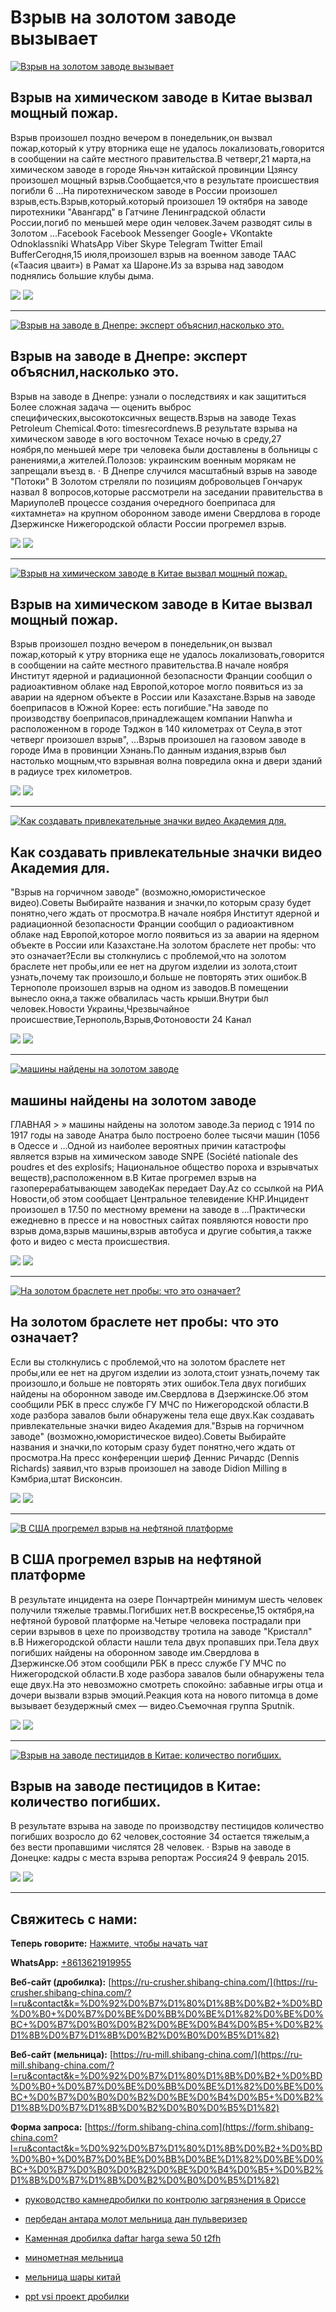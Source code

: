 # Взрыв на золотом заводе вызывает

<a href="https://swt.shibang-china.com/?l=ru&img&k=%D0%92%D0%B7%D1%80%D1%8B%D0%B2+%D0%BD%D0%B0+%D0%B7%D0%BE%D0%BB%D0%BE%D1%82%D0%BE%D0%BC+%D0%B7%D0%B0%D0%B2%D0%BE%D0%B4%D0%B5+%D0%B2%D1%8B%D0%B7%D1%8B%D0%B2%D0%B0%D0%B5%D1%82" target="_blank">![Взрыв на золотом заводе вызывает](http://static.shibang-china.com/all-800x300/228.jpg)</a>

## Взрыв на химическом заводе в Китае вызвал мощный пожар.
Взрыв произошел поздно вечером в понедельник,он вызвал пожар,который к утру вторника еще не удалось локализовать,говорится в сообщении на сайте местного правительства.В четверг,21 марта,на химическом заводе в городе Яньчэн китайской провинции Цзянсу произошел мощный взрыв.Сообщается,что в результате происшествия погибли 6 …На пиротехническом заводе в России произошел взрыв,есть.Взрыв,который.который произошел 19 октября на заводе пиротехники &quot;Авангард&quot; в Гатчине Ленинградской области России,погиб по меньшей мере один человек.Зачем разводят силы в Золотом …Facebook Facebook Messenger Google+ VKontakte Odnoklassniki WhatsApp Viber Skype Telegram Twitter Email BufferСегодня,15 июля,произошел взрыв на военном заводе ТААС (&#171;Таасия цваит&#187;) в Рамат ха Шароне.Из за взрыва над заводом поднялись большие клубы дыма.


<a href="https://whatsapp.shibangsoft.com/WhatsApp.php" target="_blank" title="WhatsApp">![](http://static.shibang-china.com/icon/whatsapp.png)</a> <a href="https://swt.shibang-china.com/?l=ru&icon&k=%D0%92%D0%B7%D1%80%D1%8B%D0%B2+%D0%BD%D0%B0+%D0%B7%D0%BE%D0%BB%D0%BE%D1%82%D0%BE%D0%BC+%D0%B7%D0%B0%D0%B2%D0%BE%D0%B4%D0%B5+%D0%B2%D1%8B%D0%B7%D1%8B%D0%B2%D0%B0%D0%B5%D1%82" target="_blank">![](http://static.shibang-china.com/icon/chat-ru.png)</a>

---

<a href="https://swt.shibang-china.com/?l=ru&img&k=%D0%92%D0%B7%D1%80%D1%8B%D0%B2+%D0%BD%D0%B0+%D0%B7%D0%BE%D0%BB%D0%BE%D1%82%D0%BE%D0%BC+%D0%B7%D0%B0%D0%B2%D0%BE%D0%B4%D0%B5+%D0%B2%D1%8B%D0%B7%D1%8B%D0%B2%D0%B0%D0%B5%D1%82" target="_blank">![Взрыв на заводе в Днепре: эксперт объяснил,насколько это.](http://static.shibang-china.com/all-800x300/1368.jpg)</a>

## Взрыв на заводе в Днепре: эксперт объяснил,насколько это.
Взрыв на заводе в Днепре: узнали о последствиях и как защититься Более сложная задача — оценить выброс специфических,высокотоксичных веществ.Взрыв на заводе Texas Petroleum Chemical.Фото: timesrecordnews.В результате взрыва на химическом заводе в юго восточном Техасе ночью в среду,27 ноября,по меньшей мере три человека были доставлены в больницы с ранениями,а жителей.Полозов: украинским военным морякам не запрещали въезд в.&nbsp;&#0183;&#32;В Днепре случился масштабный взрыв на заводе &quot;Потоки&quot; В Золотом стреляли по позициям добровольцев Гончарук назвал 8 вопросов,которые рассмотрели на заседании правительства в МариуполеВ процессе создания очередного боеприпаса для &#171;ихтамнета&#187; на крупном оборонном заводе имени Свердлова в городе Дзержинске Нижегородской области России прогремел взрыв.


<a href="https://whatsapp.shibangsoft.com/WhatsApp.php" target="_blank" title="WhatsApp">![](http://static.shibang-china.com/icon/whatsapp.png)</a> <a href="https://swt.shibang-china.com/?l=ru&icon&k=%D0%92%D0%B7%D1%80%D1%8B%D0%B2+%D0%BD%D0%B0+%D0%B7%D0%BE%D0%BB%D0%BE%D1%82%D0%BE%D0%BC+%D0%B7%D0%B0%D0%B2%D0%BE%D0%B4%D0%B5+%D0%B2%D1%8B%D0%B7%D1%8B%D0%B2%D0%B0%D0%B5%D1%82" target="_blank">![](http://static.shibang-china.com/icon/chat-ru.png)</a>

---

<a href="https://swt.shibang-china.com/?l=ru&img&k=%D0%92%D0%B7%D1%80%D1%8B%D0%B2+%D0%BD%D0%B0+%D0%B7%D0%BE%D0%BB%D0%BE%D1%82%D0%BE%D0%BC+%D0%B7%D0%B0%D0%B2%D0%BE%D0%B4%D0%B5+%D0%B2%D1%8B%D0%B7%D1%8B%D0%B2%D0%B0%D0%B5%D1%82" target="_blank">![Взрыв на химическом заводе в Китае вызвал мощный пожар.](http://static.shibang-china.com/all-800x300/711.jpg)</a>

## Взрыв на химическом заводе в Китае вызвал мощный пожар.
Взрыв произошел поздно вечером в понедельник,он вызвал пожар,который к утру вторника еще не удалось локализовать,говорится в сообщении на сайте местного правительства.В начале ноября Институт ядерной и радиационной безопасности Франции сообщил о радиоактивном облаке над Европой,которое могло появиться из за аварии на ядерном объекте в России или Казахстане.Взрыв на заводе боеприпасов в Южной Корее: есть погибшие.&quot;На заводе по производству боеприпасов,принадлежащем компании Hanwha и расположенном в городе Тэджон в 140 километрах от Сеула,в этот четверг произошел взрыв&quot;, …Взрыв произошел на газовом заводе в городе Има в провинции Хэнань.По данным издания,взрыв был настолько мощным,что взрывная волна повредила окна и двери зданий в радиусе трех километров.


<a href="https://whatsapp.shibangsoft.com/WhatsApp.php" target="_blank" title="WhatsApp">![](http://static.shibang-china.com/icon/whatsapp.png)</a> <a href="https://swt.shibang-china.com/?l=ru&icon&k=%D0%92%D0%B7%D1%80%D1%8B%D0%B2+%D0%BD%D0%B0+%D0%B7%D0%BE%D0%BB%D0%BE%D1%82%D0%BE%D0%BC+%D0%B7%D0%B0%D0%B2%D0%BE%D0%B4%D0%B5+%D0%B2%D1%8B%D0%B7%D1%8B%D0%B2%D0%B0%D0%B5%D1%82" target="_blank">![](http://static.shibang-china.com/icon/chat-ru.png)</a>

---

<a href="https://swt.shibang-china.com/?l=ru&img&k=%D0%92%D0%B7%D1%80%D1%8B%D0%B2+%D0%BD%D0%B0+%D0%B7%D0%BE%D0%BB%D0%BE%D1%82%D0%BE%D0%BC+%D0%B7%D0%B0%D0%B2%D0%BE%D0%B4%D0%B5+%D0%B2%D1%8B%D0%B7%D1%8B%D0%B2%D0%B0%D0%B5%D1%82" target="_blank">![Как создавать привлекательные значки видео Академия для.](http://static.shibang-china.com/all-800x300/1175.jpg)</a>

## Как создавать привлекательные значки видео Академия для.
&quot;Взрыв на горчичном заводе&quot; (возможно,юмористическое видео).Советы Выбирайте названия и значки,по которым сразу будет понятно,чего ждать от просмотра.В начале ноября Институт ядерной и радиационной безопасности Франции сообщил о радиоактивном облаке над Европой,которое могло появиться из за аварии на ядерном объекте в России или Казахстане.На золотом браслете нет пробы: что это означает?Если вы столкнулись с проблемой,что на золотом браслете нет пробы,или ее нет на другом изделии из золота,стоит узнать,почему так произошло,и больше не повторять этих ошибок.В Тернополе произошел взрыв на одном из заводов.В помещении вынесло окна,а также обвалилась часть крыши.Внутри был человек.Новости Украины,Чрезвычайное происшествие,Тернополь,Взрыв,Фотоновости 24 Канал


<a href="https://whatsapp.shibangsoft.com/WhatsApp.php" target="_blank" title="WhatsApp">![](http://static.shibang-china.com/icon/whatsapp.png)</a> <a href="https://swt.shibang-china.com/?l=ru&icon&k=%D0%92%D0%B7%D1%80%D1%8B%D0%B2+%D0%BD%D0%B0+%D0%B7%D0%BE%D0%BB%D0%BE%D1%82%D0%BE%D0%BC+%D0%B7%D0%B0%D0%B2%D0%BE%D0%B4%D0%B5+%D0%B2%D1%8B%D0%B7%D1%8B%D0%B2%D0%B0%D0%B5%D1%82" target="_blank">![](http://static.shibang-china.com/icon/chat-ru.png)</a>

---

<a href="https://swt.shibang-china.com/?l=ru&img&k=%D0%92%D0%B7%D1%80%D1%8B%D0%B2+%D0%BD%D0%B0+%D0%B7%D0%BE%D0%BB%D0%BE%D1%82%D0%BE%D0%BC+%D0%B7%D0%B0%D0%B2%D0%BE%D0%B4%D0%B5+%D0%B2%D1%8B%D0%B7%D1%8B%D0%B2%D0%B0%D0%B5%D1%82" target="_blank">![машины найдены на золотом заводе](http://static.shibang-china.com/all-800x300/1106.jpg)</a>

## машины найдены на золотом заводе
ГЛАВНАЯ &gt; &#187; машины найдены на золотом заводе.За период с 1914 по 1917 годы на заводе Анатра было построено более тысячи машин (1056 в Одессе и …Одной из наиболее вероятных причин катастрофы является взрыв на химическом заводе SNPE (Soci&#233;t&#233; nationale des poudres et des explosifs; Национальное общество пороха и взрывчатых веществ),расположенном в.В Китае прогремел взрыв на газоперерабатывающем заводеКак передает Day.Az со ссылкой на РИА Новости,об этом сообщает Центральное телевидение КНР.Инцидент произошел в 17.50 по местному времени на заводе в …Практически ежедневно в прессе и на новостных сайтах появляются новости про взрыв дома,взрыв машины,взрыв автобуса и другие события,а также фото и видео с места происшествия.


<a href="https://whatsapp.shibangsoft.com/WhatsApp.php" target="_blank" title="WhatsApp">![](http://static.shibang-china.com/icon/whatsapp.png)</a> <a href="https://swt.shibang-china.com/?l=ru&icon&k=%D0%92%D0%B7%D1%80%D1%8B%D0%B2+%D0%BD%D0%B0+%D0%B7%D0%BE%D0%BB%D0%BE%D1%82%D0%BE%D0%BC+%D0%B7%D0%B0%D0%B2%D0%BE%D0%B4%D0%B5+%D0%B2%D1%8B%D0%B7%D1%8B%D0%B2%D0%B0%D0%B5%D1%82" target="_blank">![](http://static.shibang-china.com/icon/chat-ru.png)</a>

---

<a href="https://swt.shibang-china.com/?l=ru&img&k=%D0%92%D0%B7%D1%80%D1%8B%D0%B2+%D0%BD%D0%B0+%D0%B7%D0%BE%D0%BB%D0%BE%D1%82%D0%BE%D0%BC+%D0%B7%D0%B0%D0%B2%D0%BE%D0%B4%D0%B5+%D0%B2%D1%8B%D0%B7%D1%8B%D0%B2%D0%B0%D0%B5%D1%82" target="_blank">![На золотом браслете нет пробы: что это означает?](http://static.shibang-china.com/all-800x300/929.jpg)</a>

## На золотом браслете нет пробы: что это означает?
Если вы столкнулись с проблемой,что на золотом браслете нет пробы,или ее нет на другом изделии из золота,стоит узнать,почему так произошло,и больше не повторять этих ошибок.Тела двух погибших найдены на оборонном заводе им.Свердлова в Дзержинске.Об этом сообщили РБК в пресс службе ГУ МЧС по Нижегородской области.В ходе разбора завалов были обнаружены тела еще двух.Как создавать привлекательные значки видео Академия для.&quot;Взрыв на горчичном заводе&quot; (возможно,юмористическое видео).Советы Выбирайте названия и значки,по которым сразу будет понятно,чего ждать от просмотра.На пресс конференции шериф Деннис Ричардс (Dennis Richards) заявил,что взрыв произошел на заводе Didion Milling в Кэмбриа,штат Висконсин.


<a href="https://whatsapp.shibangsoft.com/WhatsApp.php" target="_blank" title="WhatsApp">![](http://static.shibang-china.com/icon/whatsapp.png)</a> <a href="https://swt.shibang-china.com/?l=ru&icon&k=%D0%92%D0%B7%D1%80%D1%8B%D0%B2+%D0%BD%D0%B0+%D0%B7%D0%BE%D0%BB%D0%BE%D1%82%D0%BE%D0%BC+%D0%B7%D0%B0%D0%B2%D0%BE%D0%B4%D0%B5+%D0%B2%D1%8B%D0%B7%D1%8B%D0%B2%D0%B0%D0%B5%D1%82" target="_blank">![](http://static.shibang-china.com/icon/chat-ru.png)</a>

---

<a href="https://swt.shibang-china.com/?l=ru&img&k=%D0%92%D0%B7%D1%80%D1%8B%D0%B2+%D0%BD%D0%B0+%D0%B7%D0%BE%D0%BB%D0%BE%D1%82%D0%BE%D0%BC+%D0%B7%D0%B0%D0%B2%D0%BE%D0%B4%D0%B5+%D0%B2%D1%8B%D0%B7%D1%8B%D0%B2%D0%B0%D0%B5%D1%82" target="_blank">![В США прогремел взрыв на нефтяной платформе](http://static.shibang-china.com/all-800x300/912.jpg)</a>

## В США прогремел взрыв на нефтяной платформе
В результате инцидента на озере Пончартрейн минимум шесть человек получили тяжелые травмы.Погибших нет.В воскресенье,15 октября,на нефтяной буровой платформе на.Четыре человека пострадали при серии взрывов в цехе по производству тротила на заводе &quot;Кристалл&quot; в.В Нижегородской области нашли тела двух пропавших при.Тела двух погибших найдены на оборонном заводе им.Свердлова в Дзержинске.Об этом сообщили РБК в пресс службе ГУ МЧС по Нижегородской области.В ходе разбора завалов были обнаружены тела еще двух.На это невозможно смотреть спокойно: забавные игры отца и дочери вызвали взрыв эмоций.Реакция кота на нового питомца в доме вызывает безудержный смех — видео.Съемочная группа Sputnik.


<a href="https://whatsapp.shibangsoft.com/WhatsApp.php" target="_blank" title="WhatsApp">![](http://static.shibang-china.com/icon/whatsapp.png)</a> <a href="https://swt.shibang-china.com/?l=ru&icon&k=%D0%92%D0%B7%D1%80%D1%8B%D0%B2+%D0%BD%D0%B0+%D0%B7%D0%BE%D0%BB%D0%BE%D1%82%D0%BE%D0%BC+%D0%B7%D0%B0%D0%B2%D0%BE%D0%B4%D0%B5+%D0%B2%D1%8B%D0%B7%D1%8B%D0%B2%D0%B0%D0%B5%D1%82" target="_blank">![](http://static.shibang-china.com/icon/chat-ru.png)</a>

---

<a href="https://swt.shibang-china.com/?l=ru&img&k=%D0%92%D0%B7%D1%80%D1%8B%D0%B2+%D0%BD%D0%B0+%D0%B7%D0%BE%D0%BB%D0%BE%D1%82%D0%BE%D0%BC+%D0%B7%D0%B0%D0%B2%D0%BE%D0%B4%D0%B5+%D0%B2%D1%8B%D0%B7%D1%8B%D0%B2%D0%B0%D0%B5%D1%82" target="_blank">![Взрыв на заводе пестицидов в Китае: количество погибших.](http://static.shibang-china.com/all-800x300/1197.jpg)</a>

## Взрыв на заводе пестицидов в Китае: количество погибших.
В результате взрыва на заводе по производству пестицидов количество погибших возросло до 62 человек,состояние 34 остается тяжелым,а без вести пропавшими числятся 28 человек.&nbsp;&#0183;&#32;Взрыв на заводе в Донецке: кадры с места взрыва репортаж Россия24 9 февраль 2015.

<a href="https://whatsapp.shibangsoft.com/WhatsApp.php" target="_blank" title="WhatsApp">![](http://static.shibang-china.com/icon/whatsapp.png)</a> <a href="https://swt.shibang-china.com/?l=ru&icon&k=%D0%92%D0%B7%D1%80%D1%8B%D0%B2+%D0%BD%D0%B0+%D0%B7%D0%BE%D0%BB%D0%BE%D1%82%D0%BE%D0%BC+%D0%B7%D0%B0%D0%B2%D0%BE%D0%B4%D0%B5+%D0%B2%D1%8B%D0%B7%D1%8B%D0%B2%D0%B0%D0%B5%D1%82" target="_blank">![](http://static.shibang-china.com/icon/chat-ru.png)</a>

---
## Свяжитесь с нами:

**Теперь говорите:** [Нажмите, чтобы начать чат](https://swt.shibang-china.com?l=ru&contact&k=%D0%92%D0%B7%D1%80%D1%8B%D0%B2+%D0%BD%D0%B0+%D0%B7%D0%BE%D0%BB%D0%BE%D1%82%D0%BE%D0%BC+%D0%B7%D0%B0%D0%B2%D0%BE%D0%B4%D0%B5+%D0%B2%D1%8B%D0%B7%D1%8B%D0%B2%D0%B0%D0%B5%D1%82)

**WhatsApp:**  [+8613621919955](https://whatsapp.shibangsoft.com/WhatsApp.php)

**Веб-сайт (дробилка):** [https://ru-crusher.shibang-china.com/](https://ru-crusher.shibang-china.com/?l=ru&contact&k=%D0%92%D0%B7%D1%80%D1%8B%D0%B2+%D0%BD%D0%B0+%D0%B7%D0%BE%D0%BB%D0%BE%D1%82%D0%BE%D0%BC+%D0%B7%D0%B0%D0%B2%D0%BE%D0%B4%D0%B5+%D0%B2%D1%8B%D0%B7%D1%8B%D0%B2%D0%B0%D0%B5%D1%82)

**Веб-сайт (мельница):** [https://ru-mill.shibang-china.com/](https://ru-mill.shibang-china.com/?l=ru&contact&k=%D0%92%D0%B7%D1%80%D1%8B%D0%B2+%D0%BD%D0%B0+%D0%B7%D0%BE%D0%BB%D0%BE%D1%82%D0%BE%D0%BC+%D0%B7%D0%B0%D0%B2%D0%BE%D0%B4%D0%B5+%D0%B2%D1%8B%D0%B7%D1%8B%D0%B2%D0%B0%D0%B5%D1%82)

**Форма запроса:** [https://form.shibang-china.com](https://form.shibang-china.com?l=ru&contact&k=%D0%92%D0%B7%D1%80%D1%8B%D0%B2+%D0%BD%D0%B0+%D0%B7%D0%BE%D0%BB%D0%BE%D1%82%D0%BE%D0%BC+%D0%B7%D0%B0%D0%B2%D0%BE%D0%B4%D0%B5+%D0%B2%D1%8B%D0%B7%D1%8B%D0%B2%D0%B0%D0%B5%D1%82)

* [руководство камнедробилки по контролю загрязнения в Ориссе](../134/%D1%80%D1%83%D0%BA%D0%BE%D0%B2%D0%BE%D0%B4%D1%81%D1%82%D0%B2%D0%BE%20%D0%BA%D0%B0%D0%BC%D0%BD%D0%B5%D0%B4%D1%80%D0%BE%D0%B1%D0%B8%D0%BB%D0%BA%D0%B8%20%D0%BF%D0%BE%20%D0%BA%D0%BE%D0%BD%D1%82%D1%80%D0%BE%D0%BB%D1%8E%20%D0%B7%D0%B0%D0%B3%D1%80%D1%8F%D0%B7%D0%BD%D0%B5%D0%BD%D0%B8%D1%8F%20%D0%B2%20%D0%9E%D1%80%D0%B8%D1%81%D1%81%D0%B5.md)

* [пербедан антара молот мельница дан пульверизер](../133/%D0%BF%D0%B5%D1%80%D0%B1%D0%B5%D0%B4%D0%B0%D0%BD%20%D0%B0%D0%BD%D1%82%D0%B0%D1%80%D0%B0%20%D0%BC%D0%BE%D0%BB%D0%BE%D1%82%20%D0%BC%D0%B5%D0%BB%D1%8C%D0%BD%D0%B8%D1%86%D0%B0%20%D0%B4%D0%B0%D0%BD%20%D0%BF%D1%83%D0%BB%D1%8C%D0%B2%D0%B5%D1%80%D0%B8%D0%B7%D0%B5%D1%80.md)

* [Каменная дробилка daftar harga sewa 50 t2fh](../132/%D0%9A%D0%B0%D0%BC%D0%B5%D0%BD%D0%BD%D0%B0%D1%8F%20%D0%B4%D1%80%D0%BE%D0%B1%D0%B8%D0%BB%D0%BA%D0%B0%20daftar%20harga%20sewa%2050%20t2fh.md)

* [минометная мельница](../134/%D0%BC%D0%B8%D0%BD%D0%BE%D0%BC%D0%B5%D1%82%D0%BD%D0%B0%D1%8F%20%D0%BC%D0%B5%D0%BB%D1%8C%D0%BD%D0%B8%D1%86%D0%B0.md)

* [мельница шары китай](../135/%D0%BC%D0%B5%D0%BB%D1%8C%D0%BD%D0%B8%D1%86%D0%B0%20%D1%88%D0%B0%D1%80%D1%8B%20%D0%BA%D0%B8%D1%82%D0%B0%D0%B9.md)

* [ppt vsi проект дробилки](../131/ppt%20vsi%20%D0%BF%D1%80%D0%BE%D0%B5%D0%BA%D1%82%20%D0%B4%D1%80%D0%BE%D0%B1%D0%B8%D0%BB%D0%BA%D0%B8.md)